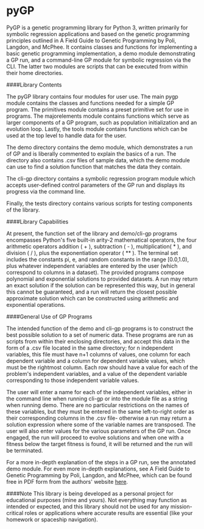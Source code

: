 # pyGP

PyGP is a genetic programming library for Python 3, written primarily for symbolic regression applications and based on the genetic programming principles outlined in A Field Guide to Genetic Programming by Poli, Langdon, and McPhee. It contains classes and functions for implementing a basic genetic programming implementation, a demo module demonstrating a GP run, and a command-line GP module for symbolic regression via the CLI. The latter two modules are scripts that can be executed from within their home directories.

####Library Contents

The pyGP library contains four modules for user use. The main pygp module contains the classes and functions needed for a simple GP program. The primitives module contains a preset primitive set for use in programs. The majorelements module contains functions which serve as larger components of a GP program, such as population initialization and an evolution loop. Lastly, the tools module contains functions which can be used at the top level to handle data for the user.

The demo directory contains the demo module, which demonstrates a run of GP and is liberally commented to explain the basics of a run. The directory also contains .csv files of sample data, which the demo module can use to find a solution function that matches the data they contain.

The cli-gp directory contains a symbolic regression program module which accepts user-defined control parameters of the GP run and displays its progress via the command line.

Finally, the tests directory contains various scripts for testing components of the library.

####Library Capabilities

At present, the function set of the library and demo/cli-gp programs encompasses Python's five built-in arity-2 mathematical operators, the four arithmetic operators addition ( + ), subtraction ( - ), multiplication( * ), and division ( / ), plus the exponentiation operator ( ** ). The terminal set includes the constants pi, e, and random constants in the range [0.0,1.0), plus whatever independent variables are entered by the user (which correspond to columns in a dataset). The provided programs compose polynomial and exponential solutions to provided datasets. A run may return an exact solution if the solution can be represented this way, but in general this cannot be guaranteed, and a run will return the closest possible approximate solution which can be constructed using arithmetic and exponential operations.

####General Use of GP Programs

The intended function of the demo and cli-gp programs is to construct the best possible solution to a set of numeric data. These programs are run as scripts from within their enclosing directories, and accept this data in the form of a .csv file located in the same directory; for n independent variables, this file must have n+1 columns of values, one column for each dependent variable and a column for dependent variable values, which must be the rightmost column. Each row should have a value for each of the problem's independent variables, and a value of the dependent variable corresponding to those independent variable values.

The user will enter a name for each of the independent variables, either in the command line when running cli-gp or into the module file as a string when running demo. There are no particular restrictions on the names of these variables, but they must be entered in the same left-to-right order as their corresponding columns in the .csv file- otherwise a run may return a solution expression where some of the variable names are transposed. The user will also enter values for the various parameters of the GP run. Once engaged, the run will proceed to evolve solutions and when one with a fitness below the target fitness is found, it will be returned and the run will be terminated.

For a more in-depth explanation of the steps in a GP run, see the annotated demo module. For even more in-depth explanations, see A Field Guide to Genetic Programming by Poli, Langdon, and McPhee, which can be found free in PDF form from the authors' website [here](http://www0.cs.ucl.ac.uk/staff/W.Langdon/ftp/papers/poli08_fieldguide.pdf).

####Note
This library is being developed as a personal project for educational purposes (mine and yours). Not everything may function as intended or expected, and this library should not be used for any mission-critical roles or applications where accurate results are essential (like your homework or spaceship navigation).

